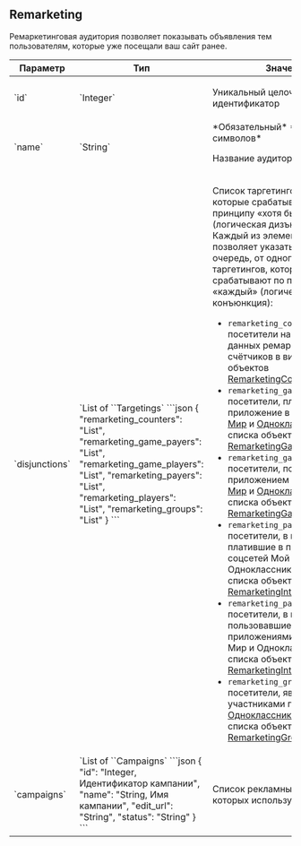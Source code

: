 
## Remarketing

Ремаркетинговая аудитория позволяет показывать объявления тем
пользователям, которые уже посещали ваш сайт ранее.

<table>
    <thead>
        <tr><th>Параметр</th><th>Тип</th><th>Значение</th></tr>
    </thead>
    <tbody>
        <tr>
            <td>`id`</td>
            <td>`Integer`</td>
            <td><p>Уникальный целочисленный идентификатор</p></td>
        </tr><tr>
            <td>`name`</td>
            <td>`String`</td>
            <td>*Обязательный*
*255 символов*
<p>Название аудитории</p></td>
        </tr><tr>
            <td>`disjunctions`</td>
            <td>`List of ``Targetings`
```json
{
  "remarketing_counters": "List",
  "remarketing_game_payers": "List",
  "remarketing_game_players": "List",
  "remarketing_payers": "List",
  "remarketing_players": "List",
  "remarketing_groups": "List"
}
```</td>
            <td><p>Список таргетингов аудитории, которые срабатывают по
принципу «хотя бы один» (логическая дизъюнкция). Каждый из элементов списка
позволяет указать, в свою очередь, от одного до пяти таргетингов, которые
срабатывают по принципу «каждый» (логическая конъюнкция):</p>
<ul>
<li><code>remarketing_counters</code> — посетители на основании данных ремаркетинговых
счётчиков в виде списка объектов <a href="#object_remarketingcounterinterval">RemarketingCounterInterval</a>;</li>
<li><code>remarketing_game_payers</code> — посетители, платившие за приложение в соцсетях
<a href="http://my.mail.ru">Мой Мир</a> и <a href="http://odnoklassniki.ru/">Одноклассники</a>,
в виде списка объектов <a href="#object_remarketinggameinterval">RemarketingGameInterval</a>;</li>
<li><code>remarketing_game_players</code> — посетители, пользовавшиеся приложением в
соцсетях <a href="http://my.mail.ru">Мой Мир</a> и
<a href="http://odnoklassniki.ru/">Одноклассники</a>, в виде списка объектов
<a href="#object_remarketinggameinterval">RemarketingGameInterval</a>;</li>
<li><code>remarketing_payers</code> — посетители, в принципе платившие в приложениях
соцсетей Мой Мир и Одноклассники, в виде списка объектов
<a href="#object_remarketinginterval">RemarketingInterval</a>;</li>
<li><code>remarketing_payers</code> — посетители, в принципе пользовавшиеся приложениями
соцсетей Мой Мир и Одноклассники, в виде списка объектов
<a href="#object_remarketinginterval">RemarketingInterval</a>;</li>
<li><code>remarketing_group</code> — посетители, являющиеся участниками групп в соцсети
<a href="http://odnoklassniki.ru/">Одноклассники</a>, в виде списка объектов
<a href="#object_remarketinggroupmembership">RemarketingGroupMembership</a>.</li>
</ul></td>
        </tr><tr>
            <td>`campaigns`</td>
            <td>`List of ``Campaigns`
```json
{
  "id": "Integer, Идентификатор кампании",
  "name": "String, Имя кампании",
  "edit_url": "String",
  "status": "String"
}
```</td>
            <td><p>Список рекламных кампаний, в которых используется аудитория</p></td>
        </tr>
    </tbody>
</table>